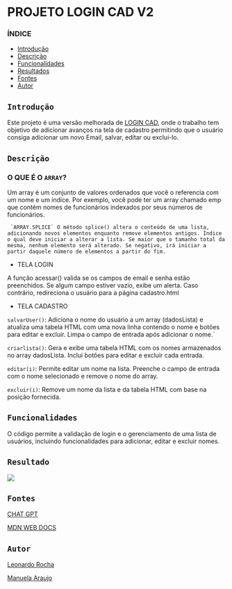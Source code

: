 # PROJETO LOGIN CAD V2

### ÍNDICE 

* [Introdução](#introdução)
* [Descrição](#descrição)
* [Funcionalidades](#funcionalidades)
* [Resultados](#resultado)
* [Fontes](#fontes)
* [Autor](#autor)


## `Introdução`  
Este projeto é uma versão melhorada de [LOGIN CAD](https://github.com/manuelaaraujo/login-cod), onde o trabalho tem objetivo de adicionar avanços na tela de cadastro permitindo que o usuário consiga adicionar um novo Email, salvar, editar ou exclui-lo.

## `Descrição`

### O QUE É O ``ARRAY``?

Um array é um conjunto de valores ordenados que você o referencia com um nome e um índice. Por exemplo, você pode ter um array chamado emp que contém nomes de funcionários indexados por seus números de funcionários.

     `ARRAY.SPLICE` O método splice() altera o conteúdo de uma lista, adicionando novos elementos enquanto remove elementos antigos. Índice o qual deve iniciar a alterar a lista. Se maior que o tamanho total da mesma, nenhum elemento será alterado. Se negativo, irá iniciar a partir daquele número de elementos a partir do fim.

* TELA LOGIN

A função acessar() valida se os campos de email e senha estão preenchidos. Se algum campo estiver vazio, exibe um alerta. Caso contrário, redireciona o usuário para a página cadastro.html

* TELA CADASTRO 

 ``salvarUser()``: Adiciona o nome do usuário a um array (dadosLista) e atualiza uma tabela HTML com uma nova linha contendo o nome e botões para editar e excluir. Limpa o campo de entrada após adicionar o nome.`

``criarlista()``: Gera e exibe uma tabela HTML com os nomes armazenados no array dadosLista. Inclui botões para editar e excluir cada entrada.

``editar(i)``: Permite editar um nome na lista. Preenche o campo de entrada com o nome selecionado e remove o nome do array.

``excluir(i)``: Remove um nome da lista e da tabela HTML com base na posição fornecida.

## `Funcionalidades`

O código permite a validação de login e o gerenciamento de uma lista de usuários, incluindo funcionalidades para adicionar, editar e excluir nomes.

## `Resultado` 
![](img/resultado.gif)

## `Fontes`

[CHAT GPT](https://chatgpt.com/)

[MDN WEB DOCS](https://developer.mozilla.org/pt-BR/docs/Web/JavaScript/Guide/Indexed_collections)


## `Autor`

[Leonardo Rocha](https://github.com/LeonardoRochaMarista)

[Manuela Araujo](https://github.com/manuelaaraujo)